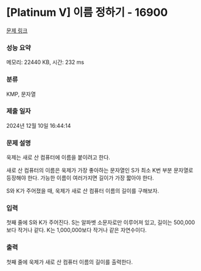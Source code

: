 # [Platinum V] 이름 정하기 - 16900 

[문제 링크](https://www.acmicpc.net/problem/16900) 

### 성능 요약

메모리: 22440 KB, 시간: 232 ms

### 분류

KMP, 문자열

### 제출 일자

2024년 12월 10일 16:44:14

### 문제 설명

<p>욱제는 새로 산 컴퓨터에 이름을 붙이려고 한다.</p>

<p>새로 산 컴퓨터의 이름은 욱제가 가장 좋아하는 문자열인 S가 최소 K번 부분 문자열로 등장해야 한다. 가능한 이름이 여러가지면 길이가 가장 짧아야 한다.</p>

<p>S와 K가 주어졌을 때, 욱제가 새로 산 컴퓨터 이름의 길이를 구해보자.</p>

### 입력 

 <p>첫째 줄에 S와 K가 주어진다. S는 알파벳 소문자로만 이루어져 있고, 길이는 500,000보다 작거나 같다. K는 1,000,000보다 작거나 같은 자연수이다.</p>

### 출력 

 <p>첫째 줄에 욱제가 새로 산 컴퓨터 이름의 길이를 출력한다.</p>

